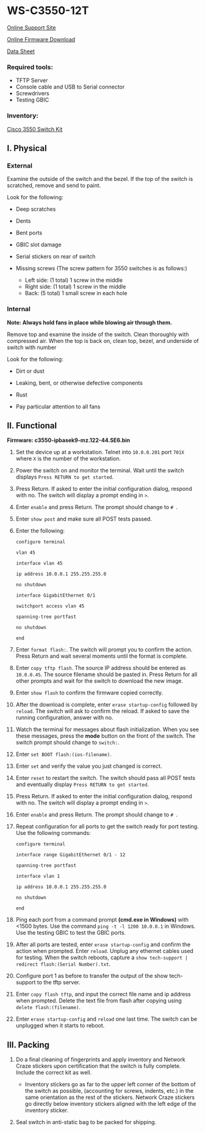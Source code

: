 # WS-C3550-12T

[Online Support Site](http://www.cisco.com/c/en/us/support/switches/catalyst-3550-12t-switch/model.html)

[Online Firmware Download](https://software.cisco.com/download/release.html?mdfid=270568139&softwareid=280805680&os=&release=12.2.44-SE6&relind=AVAILABLE&rellifecycle=&reltype=latest&i=!pp)

[Data Sheet](Docs\product_data_sheet09186a00800913d7.pdf)

### Required tools:
- TFTP Server
- Console cable and USB to Serial connector
- Screwdrivers
- Testing GBIC

### Inventory:

[Cisco 3550 Switch Kit](Cisco_3550_kit.md)

## I. Physical

### External

Examine the outside of the switch and the bezel. If the top of the switch is scratched, remove and send to paint.  

Look for the following:

- Deep scratches

- Dents

- Bent ports

- GBIC slot damage

- Serial stickers on rear of switch

- Missing screws (The screw pattern for 3550 switches is as follows:)
	- Left side: (1 total) 1 screw in the middle
	- Right side: (1 total) 1 screw in the middle
	- Back: (5 total) 1 small screw in each hole

### Internal

**Note: Always hold fans in place while blowing air through them.**

Remove top and examine the inside of the switch. Clean thoroughly with compressed air. When the top is back on, clean top, bezel, and underside of switch with number 

Look for the following:

- Dirt or dust

- Leaking, bent, or otherwise defective components

- Rust

- Pay particular attention to all fans
	
## II. Functional

**Firmware: c3550-ipbasek9-mz.122-44.SE6.bin**

1. Set the device up at a workstation.  Telnet into `10.0.0.201` port `701X` where `X` is the number of the workstation.

1. Power the switch on and monitor the terminal. Wait until the switch displays `Press RETURN to get started`.

1. Press Return. If asked to enter the initial configuration dialog, respond with no. The switch will display a prompt ending in `>`.

1. Enter `enable` and press Return. The prompt should change to `# `.

1. Enter `show post` and make sure all POST tests passed.

1. Enter the following:

	`configure terminal`

	`vlan 45`

	`interface vlan 45`

	`ip address 10.0.0.1 255.255.255.0`

	`no shutdown`

	`interface GigabitEthernet 0/1`

	`switchport access vlan 45`

	`spanning-tree portfast`

	`no shutdown`

	`end`

1. Enter `format flash:`. The switch will prompt you to confirm the action. Press Return and wait several moments until the format is complete.

1. Enter `copy tftp flash`. The source IP address should be entered as `10.0.0.45`. The source filename should be pasted in. Press Return for all other prompts and wait for the switch to download the new image.

1. Enter `show flash` to confirm the firmware copied correctly.

1. After the download is complete, enter `erase startup-config` followed by `reload`. The switch will ask to confirm the reload. If asked to save the running configuration, answer with no.

1. Watch the terminal for messages about flash initialization. When you see these messages, press the **mode** button on the front of the switch. The switch prompt should change to `switch:`.

1. Enter `set BOOT flash:(ios-filename)`.

1. Enter `set` and verify the value you just changed is correct.

1. Enter `reset` to restart the switch. The switch should pass all POST tests and eventually display `Press RETURN to get started`.

1. Press Return. If asked to enter the initial configuration dialog, respond with no. The switch will display a prompt ending in `>`.

1. Enter `enable` and press Return. The prompt should change to `# `.

1. Repeat configuration for all ports to get the switch ready for port testing.  Use the following commands:

	`configure terminal`

	`interface range GigabitEthernet 0/1 - 12`

	`spanning-tree portfast`

	`interface vlan 1`

	`ip address 10.0.0.1 255.255.255.0`

	`no shutdown`

	`end`

1. Ping each port from a command prompt **(cmd.exe in Windows)** with <1500 bytes.  Use the command `ping -t -l 1200 10.0.0.1` in Windows.  Use the testing GBIC to test the GBIC ports.

1. After all ports are tested, enter `erase startup-config` and confirm the action when prompted.  Enter `reload`.  Unplug any ethernet cables used for testing.  When the switch reboots, capture a `show tech-support | redirect flash:(Serial Number).txt`.  

1. Configure port 1 as before to transfer the output of the show tech-support to the tftp server.

1. Enter `copy flash tftp`, and input the correct file name and ip address when prompted.  Delete the text file from flash after copying using `delete flash:(filename)`.  

1. Enter `erase startup-config` and `reload` one last time.  The switch can be unplugged when it starts to reboot. 

## III. Packing

1. Do a final cleaning of fingerprints and apply inventory and Network Craze stickers upon certification that the switch is fully complete. Include the correct kit as well.

	- Inventory stickers go as far to the upper left corner of the bottom of the switch as possible, (accounting for screws, indents, etc.) in the same orientation as the rest of the stickers.  Network Craze stickers go directly below inventory stickers aligned with the left edge of the inventory sticker.
	
1. Seal switch in anti-static bag to be packed for shipping.